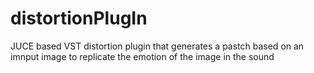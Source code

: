 # distortionPlugIn
JUCE based VST distortion plugin that generates a pastch based on an imnput image to replicate the emotion of the image in the sound
